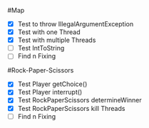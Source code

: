 #Map
- [x] Test to throw IllegalArgumentException
- [x] Test with one Thread
- [x] Test with multiple Threads
- [ ] Test IntToString
- [ ] Find n Fixing
 
#Rock-Paper-Scissors
- [x] Test Player getChoice()
- [x] Test Player interrupt()
- [x] Test RockPaperScissors determineWinner
- [x] Test RockPaperScissors kill Threads
- [ ] Find n Fixing
